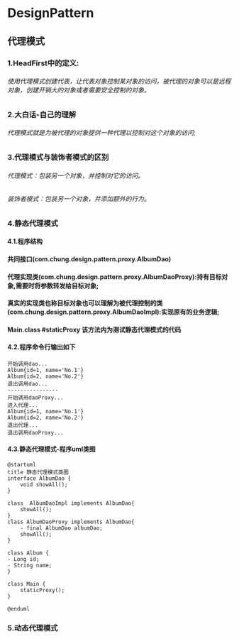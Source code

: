 # DesignPattern
## 代理模式
### 1.HeadFirst中的定义:
###### 使用代理模式创建代表，让代表对象控制某对象的访问，被代理的对象可以是远程对象，创建开销大的对象或者需要安全控制的对象。

### 2.大白话-自己的理解
###### 代理模式就是为被代理的对象提供一种代理以控制对这个对象的访问;

### 3.代理模式与装饰者模式的区别
###### 代理模式：包装另一个对象，并控制对它的访问。 
###### 装饰者模式：包装另一个对象，并添加额外的行为。

### 4.静态代理模式

#### 4.1.程序结构
#### 共同接口(com.chung.design.pattern.proxy.AlbumDao)
#### 代理实现类(com.chung.design.pattern.proxy.AlbumDaoProxy):持有目标对象,需要时将参数转发给目标对象;
#### 真实的实现类也称目标对象也可以理解为被代理控制的类(com.chung.design.pattern.proxy.AlbumDaoImpl):实现原有的业务逻辑;
#### Main.class #staticProxy 该方法内为测试静态代理模式的代码

#### 4.2.程序命令行输出如下
    开始调用dao...
    Album{id=1, name='No.1'}
    Album{id=2, name='No.2'}
    退出调用dao...
    ----------------
    开始调用daoProxy...
    进入代理...
    Album{id=1, name='No.1'}
    Album{id=2, name='No.2'}
    退出代理...
    退出调用daoProxy...
#### 4.3.静态代理模式-程序uml类图
    @startuml
    title 静态代理模式类图
    interface AlbumDao {
        void showAll();
    }
    
    class  AlbumDaoImpl implements AlbumDao{
        showAll();
    }
    class AlbumDaoProxy implements AlbumDao{
        - final AlbumDao albumDao;
        showAll();
    }
    
    class Album {
    - Long id;
    - String name;
    }
    
    class Main {
        staticProxy();
    }
    
    @enduml
### 5.动态代理模式
